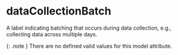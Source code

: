 # dataCollectionBatch
A label indicating batching that occurs during data collection, e.g., collecting data across multiple days.


{: .note }
There are no defined valid values for this model attribute.
